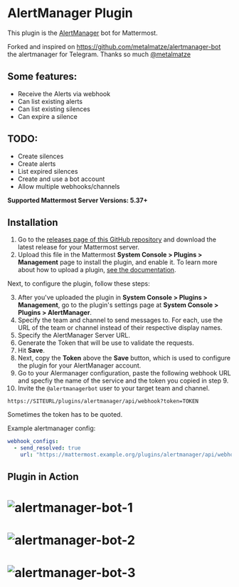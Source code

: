# AlertManager Plugin

This plugin is the [AlertManager](https://github.com/prometheus/alertmanager) bot for Mattermost.

Forked and inspired on https://github.com/metalmatze/alertmanager-bot the alertmanager for Telegram. Thanks so much [@metalmatze](https://github.com/metalmatze/)

Some features:
--------------
 - Receive the Alerts via webhook
 - Can list existing alerts
 - Can list existing silences
 - Can expire a silence

TODO:
-----
  - Create silences
  - Create alerts
  - List expired silences
  - Create and use a bot account
  - Allow multiple webhooks/channels


**Supported Mattermost Server Versions: 5.37+**

## Installation

1. Go to the [releases page of this GitHub repository](https://github.com/cpanato/mattermost-plugin-alertmanager/releases) and download the latest release for your Mattermost server.
2. Upload this file in the Mattermost **System Console > Plugins > Management** page to install the plugin, and enable it. To learn more about how to upload a plugin, [see the documentation](https://docs.mattermost.com/administration/plugins.html#plugin-uploads).

Next, to configure the plugin, follow these steps:

3. After you've uploaded the plugin in **System Console > Plugins > Management**, go to the plugin's settings page at **System Console > Plugins > AlertManager**.
4. Specify the team and channel to send messages to. For each, use the URL of the team or channel instead of their respective display names.
5. Specify the AlertManager Server URL.
6. Generate the Token that will be use to validate the requests.
7. Hit **Save**.
8. Next, copy the **Token** above the **Save** button, which is used to configure the plugin for your AlertManager account.
9. Go to your Alermanager configuration, paste the following webhook URL and specfiy the name of the service and the token you copied in step 9.
10. Invite the `@alertmanagerbot` user to your target team and channel.

```
https://SITEURL/plugins/alertmanager/api/webhook?token=TOKEN
```
Sometimes the token has to be quoted.

Example alertmanager config:

```yaml
webhook_configs:
  - send_resolved: true
    url: "https://mattermost.example.org/plugins/alertmanager/api/webhook?token='xxxxxxxxxxxxxxxxxxx-yyyyyyy'"
```


## Plugin in Action

# ![alertmanager-bot-1](assets/alertmanager-1.png)
# ![alertmanager-bot-2](assets/alertmanager-2.png)
# ![alertmanager-bot-3](assets/alertmanager-3.png)
